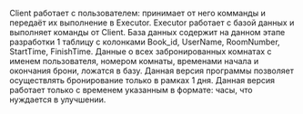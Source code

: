 Client работает с пользователем: принимает от него комманды и передаёт их выполнение в Executor.
Executor работает с базой данных и выполняет команды от Client.
База данных содержит на данном этапе разработки 1 таблицу с колонками Book_id, UserName, RoomNumber, StartTime, FinishTime.
Данные о всех забронированных комнатах с именем пользователя, номером комнаты, временами начала и окончания брони, ложатся в базу.
Данная версия программы позволяет осуществлять бронирование только в рамках 1 дня.
Данная версия работает только с временем указанным в формате: часы, что нуждается в улучшении.

